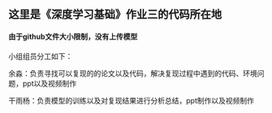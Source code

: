 ## 这里是《深度学习基础》作业三的代码所在地  
#### 由于github文件大小限制，没有上传模型  
小组组员分工如下：  

余淼：负责寻找可以复现的的论文以及代码，解决复现过程中遇到的代码、环境问题，ppt以及视频制作  

干雨杨：负责模型的训练以及对复现结果进行分析总结，ppt制作以及视频制作
